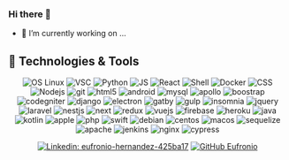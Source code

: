 ### Hi there 👋

- 🔭 I’m currently working on ...


## 🔧 Technologies & Tools
<div  align='center'>

<img  alt="OS Linux" src="https://img.shields.io/badge/OS-Linux-informational?style=flat&logo=linux&logoColor=white&color=6aa6f8" />
<img  alt="VSC" src="https://img.shields.io/badge/Editor-VS_Code-informational?style=flat&logo=visual-studio-code&logoColor=white&color=6aa6f8" />
<img  alt="Python" src="https://img.shields.io/badge/Code-Python-informational?style=flat&logo=python&logoColor=white&color=6aa6f8" />
<img  alt="JS" src="https://img.shields.io/badge/Code-JavaScript-informational?style=flat&logo=javascript&logoColor=white&color=6aa6f8" />
<img  alt="React" src="https://img.shields.io/badge/Code-React-informational?style=flat&logo=react&logoColor=white&color=6aa6f8" />
<img  alt="Shell" src="https://img.shields.io/badge/Shell-Bash-informational?style=flat&logo=gnu-bash&logoColor=white&color=6aa6f8" />
<img  alt="Docker" src="https://img.shields.io/badge/Tools-Docker-informational?style=flat&logo=docker&logoColor=white&color=6aa6f8" />
<img alt="CSS" src="https://img.shields.io/static/v1?style=flat&message=CSS3&color=1572B6&logo=CSS3&logoColor=white&color=6aa6f8" />
<img alt="Nodejs" src="https://img.shields.io/badge/-Nodejs-43853d?style=flat&logo=Node.js&logoColor=white&color=6aa6f8" />
<img alt="git" src="https://img.shields.io/badge/-Git-F05032?style=flat&logo=git&logoColor=white&color=6aa6f8" />
<img alt="html5" src="https://img.shields.io/badge/-HTML5-E34F26?style=flat&logo=html5&logoColor=white&color=6aa6f8" />
<img alt="android" src="https://img.shields.io/badge/-android-E34F26?style=flat&logo=android&logoColor=white&color=6aa6f8" />
<img alt="mysql" src="https://img.shields.io/badge/mysql-%2300f.svg?style=flat&logo=mysql&logoColor=white" />
<img alt="apollo" src="https://img.shields.io/badge/-ApolloGraphQL-311C87?style=flat&logo=apollo-graphql" />
<img alt="boostrap" src="https://img.shields.io/badge/bootstrap-%238511FA.svg?style=flat&logo=bootstrap&logoColor=white" />
<img alt="codegniter" src="https://img.shields.io/badge/CodeIgniter-%23EF4223.svg?style=flat&logo=codeIgniter&logoColor=white" />
<img alt="django" src="https://img.shields.io/badge/django-%23092E20.svg?style=flat&logo=django&logoColor=white" />
<img alt="electron" src="https://img.shields.io/badge/Electron-191970?style=flat&logo=Electron&logoColor=white" />
<img alt="gatby" src="https://img.shields.io/badge/Gatsby-%23663399.svg?style=flat&logo=gatsby&logoColor=white" />
<img alt="gulp" src="https://img.shields.io/badge/GULP-%23CF4647.svg?style=flat&logo=gulp&logoColor=white" />
<img alt="insomnia" src="https://img.shields.io/badge/Insomnia-black?style=flat&logo=insomnia&logoColor=5849BE" />
<img alt="jquery" src="https://img.shields.io/badge/jquery-%230769AD.svg?style=flat&logo=jquery&logoColor=white" />
<img alt="laravel" src="https://img.shields.io/badge/laravel-%23FF2D20.svg?style=flat&logo=laravel&logoColor=white" />
<img alt="nestjs" src="https://img.shields.io/badge/nestjs-%23E0234E.svg?style=flat&logo=nestjs&logoColor=white" />
<img alt="next" src="https://img.shields.io/badge/Next-black?style=flat&logo=next.js&logoColor=white" />
<img alt="redux" src="https://img.shields.io/badge/redux-%23593d88.svg?style=flat&logo=redux&logoColor=white" />
<img alt="vuejs" src="https://img.shields.io/badge/vuejs-%2335495e.svg?style=flat&logo=vuedotjs&logoColor=%234FC08D" />
<img alt="firebase" src="https://img.shields.io/badge/firebase-%23039BE5.svg?style=flat&logo=firebase" />
<img alt="heroku" src="https://img.shields.io/badge/heroku-%23430098.svg?style=flat&logo=heroku&logoColor=white" />
<img alt="java" src="https://img.shields.io/badge/java-%23ED8B00.svg?style=flat&logo=openjdk&logoColor=white" />
<img alt="kotlin" src="https://img.shields.io/badge/kotlin-%237F52FF.svg?style=flat&logo=kotlin&logoColor=white" />
<img alt="apple" src="https://img.shields.io/badge/OBJECTIVE--C-%233A95E3.svg?style=flat&logo=apple&logoColor=white" />
<img alt="php" src="https://img.shields.io/badge/php-%23777BB4.svg?style=flat&logo=php&logoColor=white" />
<img alt="swift" src="https://img.shields.io/badge/swift-F54A2A?style=flat&logo=swift&logoColor=white" />
<img alt="debian" src="https://img.shields.io/badge/Debian-D70A53?style=flat&logo=debian&logoColor=white" />
<img alt="centos" src="https://img.shields.io/badge/Gentoo-54487A?style=flat&logo=gentoo&logoColor=white" />
<img alt="macos" src="https://img.shields.io/badge/mac%20os-000000?style=flat&logo=macos&logoColor=F0F0F0" />
<img alt="sequelize" src="https://img.shields.io/badge/Sequelize-52B0E7?style=flat&logo=Sequelize&logoColor=white" />
<img alt="apache" src="https://img.shields.io/badge/apache-%23D42029.svg?style=flat&logo=apache&logoColor=white" />
<img alt="jenkins" src="https://img.shields.io/badge/jenkins-%232C5263.svg?style=flat&logo=jenkins&logoColor=white" />
<img alt="nginx" src="https://img.shields.io/badge/nginx-%23009639.svg?style=flat&logo=nginx&logoColor=white" />
<img alt="cypress" src="https://img.shields.io/badge/-cypress-%23E5E5E5?style=flat&logo=cypress&logoColor=058a5e" />

</div>



<div  align='center'>

[![Linkedin: eufronio-hernandez-425ba17](https://img.shields.io/badge/-www.linkedin.com/in/eufronio-hernandez-425ba17-blue?style=flat-square&logo=Linkedin&logoColor=white&link=https://www.linkedin.com/in/eufronio-hernandez-425ba17/)](https://www.linkedin.com/in/eufronio-hernandez-425ba17/)
[![GitHub Eufronio](https://img.shields.io/github/followers/Eufronio?label=follow&style=social)](https://github.com/Eufronio)

</div>


